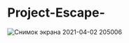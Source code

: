 # Project-Escape-
![Снимок экрана 2021-04-02 205006](https://user-images.githubusercontent.com/77173415/113440837-d5501d00-93f5-11eb-880a-77dbea569ac7.png)
